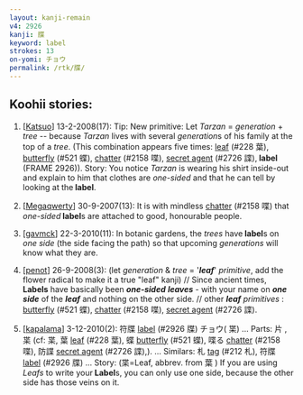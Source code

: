 ```yaml
---
layout: kanji-remain
v4: 2926
kanji: 牒
keyword: label
strokes: 13
on-yomi: チョウ
permalink: /rtk/牒/
---
```


## Koohii stories: 

1) [<a href="http://kanji.koohii.com/profile/Katsuo">Katsuo</a>] 13-2-2008(17): Tip: New primitive: Let <em>Tarzan</em> = <em>generation</em> + <em>tree</em> -- because <em>Tarzan</em> lives with several <em>generation</em>s of his family at the top of a <em>tree</em>. (This combination appears five times: <a href="../v4/228.html">leaf</a> (#228 葉), <a href="../v4/521.html">butterfly</a> (#521 蝶), <a href="../v4/2158.html">chatter</a> (#2158 喋), <a href="../v4/2726.html">secret agent</a> (#2726 諜),<strong> label</strong> (FRAME 2926)). Story: You notice <em>Tarzan</em> is wearing his shirt inside-out and explain to him that clothes are <em>one-sided</em> and that he can tell by looking at the<strong> label</strong>.

2) [<a href="http://kanji.koohii.com/profile/Megaqwerty">Megaqwerty</a>] 30-9-2007(13): It is with mindless <a href="../v4/2158.html">chatter</a> (#2158 喋) that <em>one-sided</em><strong> label</strong>s are attached to good, honourable people.

3) [<a href="http://kanji.koohii.com/profile/gavmck">gavmck</a>] 22-3-2010(11): In botanic gardens, the <em>trees</em> have<strong> label</strong>s on <em>one side</em> (the side facing the path) so that upcoming <em>generations</em> will know what they are.

4) [<a href="http://kanji.koohii.com/profile/penot">penot</a>] 26-9-2008(3): (let <em>generation</em> &amp; <em>tree</em> = &#039;<em><strong>leaf</strong></em>&#039; <em>primitive</em>, add the flower radical to make it a true &quot;leaf&quot; kanji) // Since ancient times, <strong>Labels</strong> have basically been <em><strong>one-sided</strong></em> <em><strong>leaves</strong></em> - with your name on <em><strong>one side</strong></em> of the <em><strong>leaf</strong></em> and nothing on the other side. // other <em><strong>leaf</strong></em> <em>primitives</em> : <a href="../v4/521.html">butterfly</a> (#521 蝶), <a href="../v4/2158.html">chatter</a> (#2158 喋), <a href="../v4/2726.html">secret agent</a> (#2726 諜).

5) [<a href="http://kanji.koohii.com/profile/kapalama">kapalama</a>] 3-12-2010(2): 符牒 <a href="../v4/2926.html">label</a> (#2926 牒) チョウ( 枼) ... Parts: 片 , 枼 (cf: 枼, 葉 <a href="../v4/228.html">leaf</a> (#228 葉), 蝶 <a href="../v4/521.html">butterfly</a> (#521 蝶), 喋る <a href="../v4/2158.html">chatter</a> (#2158 喋), 防諜 <a href="../v4/2726.html">secret agent</a> (#2726 諜),). ... Similars: 札 <a href="../v4/212.html">tag</a> (#212 札), 符牒 <a href="../v4/2926.html">label</a> (#2926 牒) ... Story: (枼=Leaf, abbrev. from 葉 ) If you are using <em>Leafs</em> to write your<strong> Label</strong>s, you can only use one side, because the other side has those veins on it.

